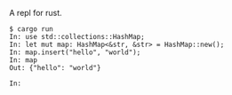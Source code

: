 A repl for rust.

```shell
$ cargo run
In: use std::collections::HashMap;
In: let mut map: HashMap<&str, &str> = HashMap::new();
In: map.insert("hello", "world");
In: map
Out: {"hello": "world"}

In: 
```
